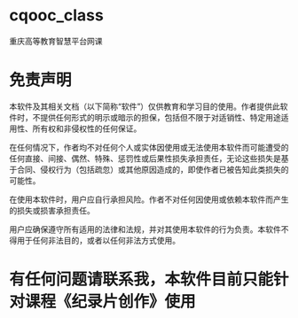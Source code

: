 # cqooc_class
重庆高等教育智慧平台网课

# 免责声明

本软件及其相关文档（以下简称“软件”）仅供教育和学习目的使用。作者提供此软件时，不提供任何形式的明示或暗示的担保，包括但不限于对适销性、特定用途适用性、所有权和非侵权性的任何保证。

在任何情况下，作者均不对任何个人或实体因使用或无法使用本软件而可能遭受的任何直接、间接、偶然、特殊、惩罚性或后果性损失承担责任，无论这些损失是基于合同、侵权行为（包括疏忽）或其他原因造成的，即使作者已被告知此类损失的可能性。

在使用本软件时，用户应自行承担风险。作者不对任何因使用或依赖本软件而产生的损失或损害承担责任。

用户应确保遵守所有适用的法律和法规，并对其使用本软件的行为负责。本软件不得用于任何非法目的，或者以任何非法方式使用。

# 有任何问题请联系我，本软件目前只能针对课程《纪录片创作》使用
